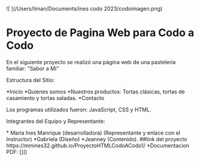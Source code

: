 ![ ](/Users/liman/Documents/ines codo 2023/codoimagen.png)

# Proyecto de Pagina Web para Codo a Codo
<p>En el siguiente proyecto se realizó una página web de una pasteleria familiar: "Sabor a Mi"
</p>
<p> Estructura del Sitio:</p>
*Inicio
*Quienes somos
*Nuestros productos: Tortas clásicas, tortas de casamiento y tortas saladas.
*Contacto
<p>Los programas utilizados fueron: JavaScript, CSS y HTML.
</p>
<p> Integrantes del Equipo y Representante:</p>
* Maria Ines Manrique (desarrolladora) (Representante y enlace con el 
Instructor)
*Gabriela (Diseño)
*Jeanney (Contenido).
##link del proyecto
https://mmines32.github.io/ProyectoHTMLCodoACodo1/
*Documentacion PDF: []()




